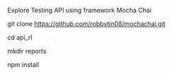 Explore Testing API using framework Mocha Chai

git clone https://github.com/robbytin08/mochachai.git

cd api_rl

mkdir reports

npm install
